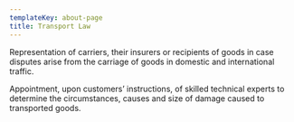```yaml
---
templateKey: about-page
title: Transport Law
---
```

Representation of carriers, their insurers or recipients of goods in case disputes arise from the carriage of goods in domestic and international traffic.

Appointment, upon customers’ instructions, of skilled technical experts to determine the circumstances, causes and size of damage caused to transported goods.